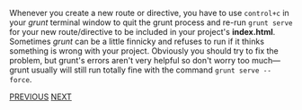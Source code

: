 Whenever you create a new route or directive, you have to use `control+c` in your *grunt* terminal window to quit the grunt process and re-run `grunt serve` for your new route/directive to be included in your project's **index.html**. Sometimes *grunt* can be a little finnicky and refuses to run if it thinks something is wrong with your project. Obviously you should try to fix the problem, but grunt's errors aren't very helpful so don't worry too much—grunt usually will still run totally fine with the command `grunt serve --force`.

[PREVIOUS](https://github.com/FreeCodeCamp/FreeCodeCamp/wiki/Creating-a-new-directive)
[NEXT](https://github.com/FreeCodeCamp/FreeCodeCamp/wiki/Backend-file-structure)